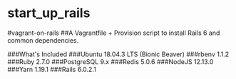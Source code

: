 # start_up_rails

#vagrant-on-rails
##A Vagrantfile + Provision script to install Rails 6 and common dependencies.

###What's Included
###Ubuntu 18.04.3 LTS (Bionic Beaver)
###rbenv 1.1.2
###Ruby 2.7.0
###PostgreSQL 9.x
###Redis 5.0.6
###NodeJS 12.13.0
###Yarn 1.19.1
###Rails 6.0.2.1
